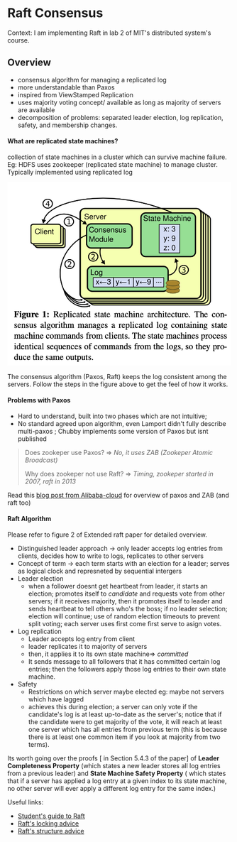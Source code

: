 # Raft Consensus

Context: I am implementing Raft in lab 2 of MIT's distributed system's course. 

## Overview

- consensus algorithm for managing a replicated log
- more understandable than Paxos
- inspired from ViewStamped Replication
- uses majority voting concept/ available as long as majority of servers are available
- decomposition of problems: separated leader election, log replication, safety, and membership changes.

#### What are replicated state machines?

collection of state machines  in a cluster which can survive machine failure. Eg: HDFS uses zookeeper (replicated state machine) to manage cluster. Typically implemented using replicated log

![Screen Shot 2020-05-30 at 11.57.19 AM](https://raw.githubusercontent.com/vksah32/screenshots/master/Screen_Shot_2020-05-30_at_11.57.19_AM.png)

The consensus algorithm (Paxos, Raft) keeps the log consistent among the servers. Follow the steps in the figure above to get the feel of how it works.



#### Problems with Paxos

- Hard to understand, built into two phases which are not intuitive; 
- No standard agreed upon algorithm, even Lamport didn't fully describe multi-paxos ; Chubby implements some version of Paxos but isnt published

> Does zookeper use Paxos? => *No, it uses ZAB (Zookeper Atomic Broadcast)*
>
> Why does zookeper not use Raft? => *Timing, zookeper started in 2007, raft in 2013*

Read this [blog post from Alibaba-cloud]( https://www.alibabacloud.com/blog/a-brief-analysis-of-consensus-protocol-from-logical-clock-to-raft_594675) for overview of paxos and ZAB (and raft too)

#### Raft Algorithm

Please refer to figure 2 of Extended raft paper for detailed overview.

- Distinguished leader approach -> only leader accepts log entries from clients,  decides how to write to logs, replicates to other servers
- Concept of term -> each term starts with an election for a leader; serves as logical clock and represneted by sequential intergers
- Leader election
  - when a follower doesnt get heartbeat from leader, it starts an election; promotes itself to *candidate* and requests vote from other servers; if it receives majority, then it promotes itself to leader and sends heartbeat to tell others who's the boss; if no leader selection; election will continue; use of random election timeouts to prevent split voting; each server uses first come first serve to asign votes.
- Log replication
  - Leader accepts log entry from client
  - leader replicates it to majority of servers
  - then, it applies it to its own state machine=> *committed*
  - It sends message to all followers that it has committed certain log entries; then the followers apply those log entries to their own state machine.    
- Safety 
  - Restrictions on which server maybe elected eg: maybe not servers which have lagged
  - achieves this during election; a server can only vote if the candidate's log is at least up-to-date as the server's; notice that if the candidate were to get majority of the vote, it will reach at least one server which has all entries from previous term (this is because there is at least one common item if you look at majority from two terms).

Its worth going over the proofs [ in Section 5.4.3 of the paper] of **Leader Completeness Property** (which states a new leader stores all log entries from a previous leader) and **State Machine Safety Property** ( which states that if a server has applied a log entry at a given index to its state machine, no other server will ever apply a different log entry for the same index.)





Useful links:

- [Student's guide to Raft](https://thesquareplanet.com/blog/students-guide-to-raft/)
- [Raft's locking advice](https://pdos.csail.mit.edu/6.824/labs/raft-locking.txt)
- [Raft's structure advice](https://pdos.csail.mit.edu/6.824/labs/raft-structure.txt)

